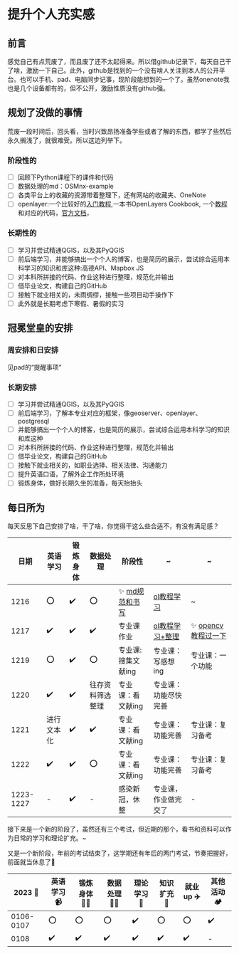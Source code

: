 # 提升个人充实感
## 前言
  感觉自己有点荒废了，而且废了还不太起得来。所以借github记录下，每天自己干了啥，激励一下自己。此外，github是找到的一个没有啥人关注到本人的公开平台。也可以手机、pad、电脑同步记事，现阶段能想到的一个了。虽然onenote我也是几个设备都有的，但不公开，激励性质没有github强。
## 规划了没做的事情
  荒废一段时间后，回头看，当时兴致昂扬准备学些或者了解的东西，都学了些然后永久搁浅了，就很难受。所以这边列举下。
### 阶段性的
 - [ ] 回顾下Python课程下的课件和代码  
 - [ ] 数据处理的md：OSMnx-example  
 - [ ] 各类平台上的收藏的资源带着整理下，还有网站的收藏夹、OneNote  
 - [ ] openlayer:一个比较好的[入门教程](http://linwei.xyz/ol3-primer/index.html),一本书OpenLayers Cookbook, 一个[教程](https://chenjiamian.github.io/OpenLayers-3.x-Cookbook-Doc/#)和对应的代码，[官方文档](https://openlayers.org/en/latest/apidoc/module-ol_source_Vector.VectorSourceEvent.html)，
### 长期性的
 - [ ] 学习并尝试精通QGIS，以及其PyQGIS
 - [ ] 前后端学习，并能够搞出一个个人的博客，也是简历的展示，尝试综合运用本科学习的知识和库这种:高德API、Mapbox JS
 - [ ] 对本科所拼接的代码、作业这种进行整理，规范化并输出
 - [ ] 借毕业论文，构建自己的GitHub
 - [ ] 接触下就业相关的，未雨绸缪，接触一些项目动手操作下
 - [ ] 此外就是长期考虑下寒假、暑假的实习

## 冠冕堂皇的安排
### 周安排和日安排
见pad的“提醒事项”
### 长期安排
 - [ ] 学习并尝试精通QGIS，以及其PyQGIS
 - [ ] 前后端学习，了解本专业对应的框架，像geoserver、openlayer、postgresql
 - [ ] 并能够搞出一个个人的博客，也是简历的展示，尝试综合运用本科学习的知识和库这种
 - [ ] 对本科所拼接的代码、作业这种进行整理，规范化并输出
 - [ ] 借毕业论文，构建自己的GitHub
 - [ ] 接触下就业相关的，如职业选择、相关法律、沟通能力
 - [ ] 提升英语口语，了解外企工作所处环境
 - [ ] 锻炼身体，做好长期久坐的准备，每天抬抬头
## 每日所为
  每天反思下自己安排了啥，干了啥，你觉得干这么些合适不，有没有满足感？

<div text-align="center">

| 日期  | 英语学习|锻炼身体|数据处理|阶段性|~| ~ |
| ----- | -------|-------|-------|------|-| - |
|  1216  | :o: | :heavy_check_mark: | :o: | ✨ [md规范和书写](1216_md学习.md)  | [ol教程学习](http://linwei.xyz/ol3-primer/index.html) | ~ |
| 1217 | ✔️ | ✔️| ✔️ | 专业课作业 | [ol教程学习+整理](知乎的那个) | ✨ [opencv教程过一下](1217_opencv.md)  |
| 1219 | :o: | ✔️| :o: | 专业课:搜集文献ing | 专业课：写感想ing | 专业课：一个功能  |
|1220 | ✔️ | ✔️ | 往存资料筛选整理 | 专业课：看文献ing | 专业课：功能尽快完善 | |
| 1221 | 进行文本化 | ✔️ | ✔️ | 专业课：看文献ing | 专业课：功能完善 | 专业课：复习备考 |
| 1222 | ✔️ | ✔️ | :o: | 专业课：看文献ing | 专业课：功能完善 | 专业课：复习备考 |
| 1223-1227 | - | ✔️ | - | 感染新冠，休整 | 专业课，作业做完交了 | - |
</div>

接下来是一个新的阶段了，虽然还有三个考试，但近期的那个，看书和资料可以作为日常的学习和理论扩充。~

又是一个新阶段，年前的考试结束了，这学期还有年后的两门考试，节奏把握好，前面就当休息了📕

| 2023 📅  |英语学习 📹 |锻炼身体 🚶‍♀️ |数据处理 👩‍💼 | 理论学习 📖 | 知识扩充 🔭 | 就业up ✈️ | 其他活动 🏕️ |
| ----- |-------|-------|-------|--------|-----------| ----- |----- |
| 0106-0107  | :o:   | :o:   | :o:   | ✔️    | :o:       | :o:   | ✔️   |
| 0108  | ✔️  | ✔️   | ✔️   | ✔️    | ✔️      | ✔️   | -   |

